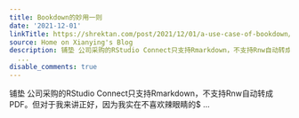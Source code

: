 ```yaml
---
title: Bookdown的妙用一则
date: '2021-12-01'
linkTitle: https://shrektan.com/post/2021/12/01/a-use-case-of-bookdown/
source: Home on Xianying's Blog
description: 铺垫 公司采购的RStudio Connect只支持Rmarkdown，不支持Rnw自动转成PDF。但对于我来讲正好，因为我实在不喜欢辣眼睛的$
  ...
disable_comments: true
---
```

铺垫 公司采购的RStudio Connect只支持Rmarkdown，不支持Rnw自动转成PDF。但对于我来讲正好，因为我实在不喜欢辣眼睛的$ ...
